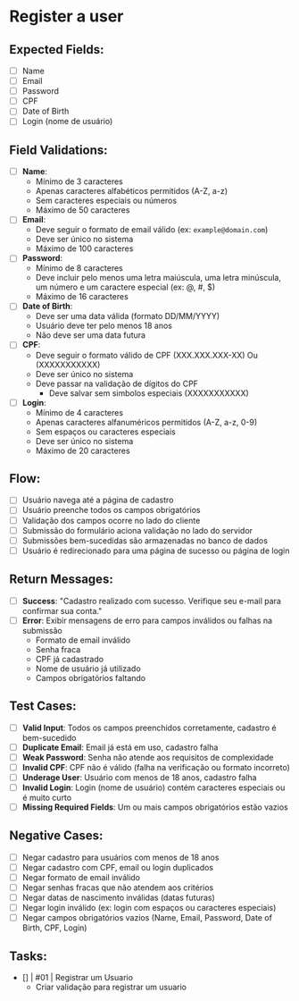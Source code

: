 # Register a user

## Expected Fields:

- [ ] Name
- [ ] Email
- [ ] Password
- [ ] CPF
- [ ] Date of Birth
- [ ] Login (nome de usuário)

## Field Validations:

- [ ] **Name**:
  - Mínimo de 3 caracteres
  - Apenas caracteres alfabéticos permitidos (A-Z, a-z)
  - Sem caracteres especiais ou números
  - Máximo de 50 caracteres
- [ ] **Email**:
  - Deve seguir o formato de email válido (ex: `example@domain.com`)
  - Deve ser único no sistema
  - Máximo de 100 caracteres
- [ ] **Password**:
  - Mínimo de 8 caracteres
  - Deve incluir pelo menos uma letra maiúscula, uma letra minúscula, um número e um caractere especial (ex: @, #, $)
  - Máximo de 16 caracteres
- [ ] **Date of Birth**:
  - Deve ser uma data válida (formato DD/MM/YYYY)
  - Usuário deve ter pelo menos 18 anos
  - Não deve ser uma data futura
- [ ] **CPF**:
  - Deve seguir o formato válido de CPF (XXX.XXX.XXX-XX) Ou (XXXXXXXXXXX)
  - Deve ser único no sistema
  - Deve passar na validação de dígitos do CPF
    - Deve salvar sem simbolos especiais (XXXXXXXXXXX)
- [ ] **Login**:
  - Mínimo de 4 caracteres
  - Apenas caracteres alfanuméricos permitidos (A-Z, a-z, 0-9)
  - Sem espaços ou caracteres especiais
  - Deve ser único no sistema
  - Máximo de 20 caracteres

## Flow:

- [ ] Usuário navega até a página de cadastro
- [ ] Usuário preenche todos os campos obrigatórios
- [ ] Validação dos campos ocorre no lado do cliente
- [ ] Submissão do formulário aciona validação no lado do servidor
- [ ] Submissões bem-sucedidas são armazenadas no banco de dados
- [ ] Usuário é redirecionado para uma página de sucesso ou página de login

## Return Messages:

- [ ] **Success**: "Cadastro realizado com sucesso. Verifique seu e-mail para confirmar sua conta."
- [ ] **Error**: Exibir mensagens de erro para campos inválidos ou falhas na submissão
  - Formato de email inválido
  - Senha fraca
  - CPF já cadastrado
  - Nome de usuário já utilizado
  - Campos obrigatórios faltando

## Test Cases:

- [ ] **Valid Input**: Todos os campos preenchidos corretamente, cadastro é bem-sucedido
- [ ] **Duplicate Email**: Email já está em uso, cadastro falha
- [ ] **Weak Password**: Senha não atende aos requisitos de complexidade
- [ ] **Invalid CPF**: CPF não é válido (falha na verificação ou formato incorreto)
- [ ] **Underage User**: Usuário com menos de 18 anos, cadastro falha
- [ ] **Invalid Login**: Login (nome de usuário) contém caracteres especiais ou é muito curto
- [ ] **Missing Required Fields**: Um ou mais campos obrigatórios estão vazios

## Negative Cases:

- [ ] Negar cadastro para usuários com menos de 18 anos
- [ ] Negar cadastro com CPF, email ou login duplicados
- [ ] Negar formato de email inválido
- [ ] Negar senhas fracas que não atendem aos critérios
- [ ] Negar datas de nascimento inválidas (datas futuras)
- [ ] Negar login inválido (ex: login com espaços ou caracteres especiais)
- [ ] Negar campos obrigatórios vazios (Name, Email, Password, Date of Birth, CPF, Login)

## Tasks:

- [] | #01 | Registrar um Usuario
  - Criar validação para registrar um usuario
